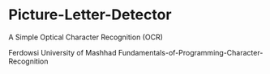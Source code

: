 # Picture-Letter-Detector

A Simple Optical Character Recognition (OCR)

Ferdowsi University of Mashhad Fundamentals-of-Programming-Character-Recognition
